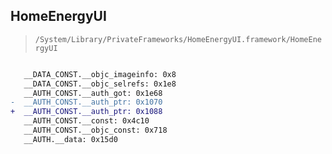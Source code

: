 ## HomeEnergyUI

> `/System/Library/PrivateFrameworks/HomeEnergyUI.framework/HomeEnergyUI`

```diff

   __DATA_CONST.__objc_imageinfo: 0x8
   __DATA_CONST.__objc_selrefs: 0x1e8
   __AUTH_CONST.__auth_got: 0x1e68
-  __AUTH_CONST.__auth_ptr: 0x1070
+  __AUTH_CONST.__auth_ptr: 0x1088
   __AUTH_CONST.__const: 0x4c10
   __AUTH_CONST.__objc_const: 0x718
   __AUTH.__data: 0x15d0

```
